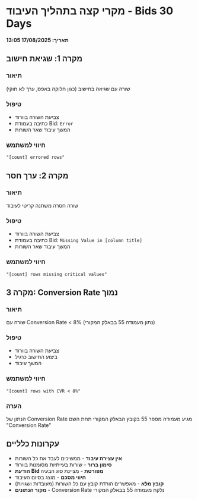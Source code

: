# מקרי קצה בתהליך העיבוד - Bids 30 Days
**תאריך: 17/08/2025 13:05**

## מקרה 1: שגיאת חישוב

### תיאור
שורה עם שגיאה בחישוב (כגון חלוקה באפס, ערך לא חוקי)

### טיפול
- צביעת השורה בוורוד
- כתיבה בעמודת Bid: `Error`
- המשך עיבוד שאר השורות

### חיווי למשתמש
```
"[count] errored rows"
```

## מקרה 2: ערך חסר

### תיאור
שורה חסרה משתנה קריטי לעיבוד

### טיפול
- צביעת השורה בוורוד
- כתיבה בעמודת Bid: `Missing Value in [column title]`
- המשך עיבוד שאר השורות

### חיווי למשתמש
```
"[count] rows missing critical values"
```

## מקרה 3: Conversion Rate נמוך

### תיאור
שורה עם Conversion Rate < 8% (נתון מעמודה 55 בבאלק המקורי)

### טיפול
- צביעת השורה בוורוד
- ביצוע החישוב כרגיל
- המשך עיבוד

### חיווי למשתמש
```
"[count] rows with CVR < 8%"
```

### הערה
הנתון של Conversion Rate מגיע מעמודה מספר 55 בקובץ הבאלק המקורי תחת השם "Conversion Rate"

## עקרונות כלליים

- **אין עצירת עיבוד** - ממשיכים לעבד את כל השורות
- **סימון ברור** - שורות בעייתיות מסומנות בוורוד
- **הודעת Bid מפורטת** - מציינת סוג הבעיה
- **חיווי מסכם** - מוצג בסיום העיבוד
- **קובץ מלא** - מאפשרים הורדת קובץ עם כל השורות (מעובדות ושגויות)
- **מקור הנתונים** - Conversion Rate נלקח מעמודה 55 בבאלק המקורי